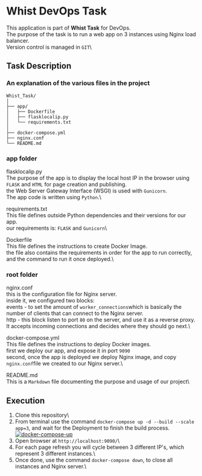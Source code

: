 # Whist DevOps Task

This application is part of **Whist Task** for DevOps.\
The purpose of the task is to run a web app on 3 instances using Nginx load balancer.\
Version control is managed in `GIT`\

## Task Description
### An explanation of the various files in the project

```
Whist_Task/
│
├── app/
│   ├── Dockerfile
│   ├── flasklocalip.py
│   └── requirements.txt
│
├── docker-compose.yml
├── nginx.conf
└── README.md
```
### app folder
flasklocalip.py\
The purpose of the app is to display the local host IP in the browser using `FLASK` and `HTML` for page creation and publishing.\
the Web Server Gateway Interface (WSGI) is used with `Gunicorn`.\
The app code is written using `Python`.\

requirements.txt\
This file defines outside Python dependencies and their versions for our app.\
our requirements is: `FLASK` and `Gunicorn`\

Dockerfile\
This file defines the instructions to create Docker Image.\
the file also contains the requirements in order for the app to run correctly, and the command to run it once deployed.\

### root folder
nginx.conf\
this is the configuration file for Nginx server.\
inside it, we configured two blocks:\
events - to set the amount of `worker_connections`which is basically the number of clients that can connect to the Nginx server.\
http - this block listen to port `80` on the server, and use it as a reverse proxy.\
It accepts incoming connections and decides where they should go next.\

docker-compose.yml\
This file defines the instructions to deploy Docker images.\
first we deploy our app, and expose it in port `9090`\
second, once the app is deployed we deploy Nginx image, and copy `nginx.conf`file we created to our Nginx server.\

README.md\
This is a `Markdown` file documenting the purpose and usage of our project\

## Execution

 1. Clone this repository\
 2. From terminal use the command `docker-compose up -d --build --scale app=3`, and wait for the Deployment to finish the build process.\
 <a href="https://ibb.co/bmPjTrp"><img src="https://i.ibb.co/mTGrkHQ/docker-compose-up.jpg" alt="docker-compose-up" border="0" /></a>
 3. Open browser at `http://localhost:9090/`\
 4. For each page refresh you will cycle between 3 different IP's, which represent 3 different instances.\
 5. Once done, use the command `docker-compose down`, to close all instances and Nginx server.\